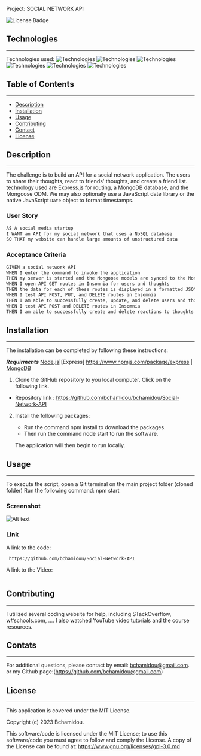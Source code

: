 Project: SOCIAL NETWORK API
 
![License Badge](https://img.shields.io/badge/License-MIT%20License-blue)

## Technologies
***
Technologies used: 
![Technologies](https://img.shields.io/badge/-Git-F05032?logo=Git&logoColor=white)
![Technologies](https://img.shields.io/badge/-JavaScript-007396?logo=JavaScript&logoColor=white)
![Technologies](https://img.shields.io/badge/-Node.js-339933?logo=Node.js&logoColor=white)
![Technologies](https://img.shields.io/badge/-npm-CB3837?logo=npm&logoColor=white)
![Technologies](https://img.shields.io/badge/-MongoDB-4479A1?logo=MongoDB&logoColor=white)
![Technologies](https://img.shields.io/badge/-Mongoose-4479A1?logo=Mongoose&logoColor=white)


## Table of Contents
*** 
- [Description](#installation)
- [Installation](#installation)
- [Usage](#usage)  
- [Contributing](#contributing) 
- [Contact](#contact)
- [License](#license)

## Description
***

The challenge is to build an API for a social network application. The users to share their thoughts, react to friends' thoughts, and create a friend list. technology used are Express.js for routing, a MongoDB database, and the Mongoose ODM. We may also optionally use a JavaScript date library or the native JavaScript `Date` object to format timestamps.

### User Story

```md
AS A social media startup
I WANT an API for my social network that uses a NoSQL database
SO THAT my website can handle large amounts of unstructured data
```

### Acceptance Criteria

```md
GIVEN a social network API
WHEN I enter the command to invoke the application
THEN my server is started and the Mongoose models are synced to the MongoDB database
WHEN I open API GET routes in Insomnia for users and thoughts
THEN the data for each of these routes is displayed in a formatted JSON
WHEN I test API POST, PUT, and DELETE routes in Insomnia
THEN I am able to successfully create, update, and delete users and thoughts in my database
WHEN I test API POST and DELETE routes in Insomnia
THEN I am able to successfully create and delete reactions to thoughts and add and remove friends to a user’s friend list
```

## Installation
***

The installation can be completed by following these instructions:

***Requirments***
[Node.js](https://nodejs.org/en/)|[Express] https://www.npmjs.com/package/express  | [MongoDB](https://www.npmjs.com/package/Mongoose)

1. Clone the GitHub repository to you local computer. Click on the following link.
* Repository link : https://github.com/bchamidou/bchamidou/Social-Network-API

2. Install the following packages: 
    - Run the command npm install to download the packages.
    - Then run the command node start to run the software. 
    
    The application will then begin to run locally.

## Usage 
***
To execute the script, open a Git terminal on the main project folder (cloned folder) Run the following command: npm start

### Screenshot
![Alt text]()

### Link 

A link to the code:
```
 https://github.com/bchamidou/Social-Network-API

```
A link to the Video:

 ```
 
 ```
## Contributing
***

I  utilized several coding website for help, including STackOverflow, w#schools.com, …. I also watched YouTube video tutorials and the course resources.

## Contats
***

For additional questions, please contact by email: bchamidou@gmail.com.
or my Github page:(https://github.com/bchamidou@gmail.com)

## License
***

This application is covered under the MIT License.

Copyright (c) 2023 Bchamidou.

This software/code is licensed under the MIT License; 
to use this software/code you must agree to follow and comply the License.
A copy of the License can be found at: https://www.gnu.org/licenses/gpl-3.0.md 


